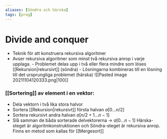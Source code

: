 ```yaml
---
aliases: [Söndra och härska]
tags: [prog]
---
```

# Divide and conquer
- Teknik för att konstruera rekursiva algoritmer
- Avser rekursiva algoritmer som minst två rekursiva anrop i varje upplaga.
		- Problemet delas upp i två eller flera mindre som löses [[Rekursion|rekursivt]] (söndra)
		- Lösningarna kombineras till en lösning till det ursprungliga problemet (härska)
		![[Pasted image 20211104120333.png|100]]
### [[Sortering]] av element i en vektor:
- Dela vektorn i två lika stora halvor
- Sortera [[Rekursion|rekursivt]] första halvan $a[0... n/2]$
- Sortera rekursivt andra halvan $a[n/2 +1 ... n-1]$
- Slå samman de båda sorterade delvektorerna -> $a[0 ... n-1]$
Härska-steget är algoritmkonstruktionen och Söndra-steget är rekursiva anrop.
Finns en metod som kallas för [[Mergesort]]


